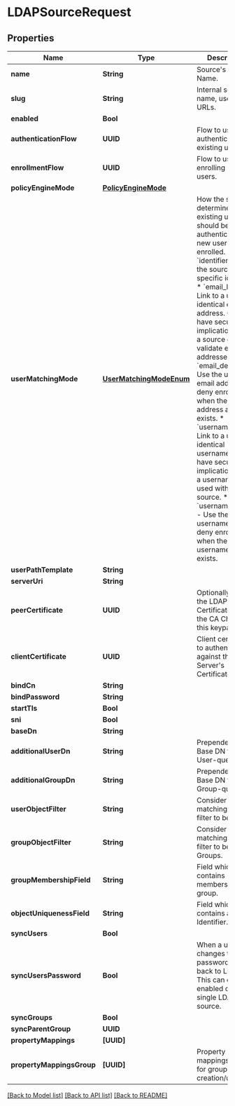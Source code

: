 # LDAPSourceRequest

## Properties
Name | Type | Description | Notes
------------ | ------------- | ------------- | -------------
**name** | **String** | Source&#39;s display Name. | 
**slug** | **String** | Internal source name, used in URLs. | 
**enabled** | **Bool** |  | [optional] 
**authenticationFlow** | **UUID** | Flow to use when authenticating existing users. | [optional] 
**enrollmentFlow** | **UUID** | Flow to use when enrolling new users. | [optional] 
**policyEngineMode** | [**PolicyEngineMode**](PolicyEngineMode.md) |  | [optional] 
**userMatchingMode** | [**UserMatchingModeEnum**](UserMatchingModeEnum.md) | How the source determines if an existing user should be authenticated or a new user enrolled.  * &#x60;identifier&#x60; - Use the source-specific identifier * &#x60;email_link&#x60; - Link to a user with identical email address. Can have security implications when a source doesn&#39;t validate email addresses. * &#x60;email_deny&#x60; - Use the user&#39;s email address, but deny enrollment when the email address already exists. * &#x60;username_link&#x60; - Link to a user with identical username. Can have security implications when a username is used with another source. * &#x60;username_deny&#x60; - Use the user&#39;s username, but deny enrollment when the username already exists. | [optional] 
**userPathTemplate** | **String** |  | [optional] 
**serverUri** | **String** |  | 
**peerCertificate** | **UUID** | Optionally verify the LDAP Server&#39;s Certificate against the CA Chain in this keypair. | [optional] 
**clientCertificate** | **UUID** | Client certificate to authenticate against the LDAP Server&#39;s Certificate. | [optional] 
**bindCn** | **String** |  | [optional] 
**bindPassword** | **String** |  | [optional] 
**startTls** | **Bool** |  | [optional] 
**sni** | **Bool** |  | [optional] 
**baseDn** | **String** |  | 
**additionalUserDn** | **String** | Prepended to Base DN for User-queries. | [optional] 
**additionalGroupDn** | **String** | Prepended to Base DN for Group-queries. | [optional] 
**userObjectFilter** | **String** | Consider Objects matching this filter to be Users. | [optional] 
**groupObjectFilter** | **String** | Consider Objects matching this filter to be Groups. | [optional] 
**groupMembershipField** | **String** | Field which contains members of a group. | [optional] 
**objectUniquenessField** | **String** | Field which contains a unique Identifier. | [optional] 
**syncUsers** | **Bool** |  | [optional] 
**syncUsersPassword** | **Bool** | When a user changes their password, sync it back to LDAP. This can only be enabled on a single LDAP source. | [optional] 
**syncGroups** | **Bool** |  | [optional] 
**syncParentGroup** | **UUID** |  | [optional] 
**propertyMappings** | **[UUID]** |  | [optional] 
**propertyMappingsGroup** | **[UUID]** | Property mappings used for group creation/updating. | [optional] 

[[Back to Model list]](../README.md#documentation-for-models) [[Back to API list]](../README.md#documentation-for-api-endpoints) [[Back to README]](../README.md)


